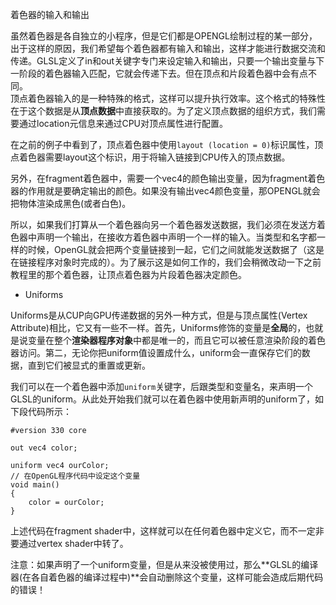 着色器的输入和输出

虽然着色器是各自独立的小程序，但是它们都是OPENGL绘制过程的某一部分，出于这样的原因，我们希望每个着色器都有输入和输出，这样才能进行数据交流和传递。GLSL定义了in和out关键字专门来设定输入和输出，只要一个输出变量与下一阶段的着色器输入匹配，它就会传递下去。但在顶点和片段着色器中会有点不同。  
顶点着色器输入的是一种特殊的格式，这样可以提升执行效率。这个格式的特殊性在于这个数据是从**顶点数据**中直接获取的。为了定义顶点数据的组织方式，我们需要通过location元信息来通过CPU对顶点属性进行配置。

在之前的例子中看到了，顶点着色器中使用`layout (location = 0)`标识属性，顶点着色器需要layout这个标识，用于将输入链接到CPU传入的顶点数据。

另外，在fragment着色器中，需要一个vec4的颜色输出变量，因为fragment着色器的作用就是要确定输出的颜色。如果没有输出vec4颜色变量，那OPENGL就会把物体渲染成黑色\(或者白色\)。

所以，如果我们打算从一个着色器向另一个着色器发送数据，我们必须在发送方着色器中声明一个输出，在接收方着色器中声明一个一样的输入。当类型和名字都一样的时候，OpenGL就会把两个变量链接到一起，它们之间就能发送数据了（这是在链接程序对象时完成的）。为了展示这是如何工作的，我们会稍微改动一下之前教程里的那个着色器，让顶点着色器为片段着色器决定颜色。

* Uniforms

Uniforms是从CUP向GPU传递数据的另外一种方式，但是与顶点属性\(Vertex Attribute\)相比，它又有一些不一样。首先，Uniforms修饰的变量是**全局**的，也就是说变量在整个**渲染器程序对象**中都是唯一的，而且它可以被任意渲染阶段的着色器访问。第二，无论你把uniform值设置成什么，uniform会一直保存它们的数据，直到它们被显式的重置或更新。

我们可以在一个着色器中添加`uniform`关键字，后跟类型和变量名，来声明一个GLSL的uniform。从此处开始我们就可以在着色器中使用新声明的uniform了，如下段代码所示：

```
#version 330 core

out vec4 color;

uniform vec4 ourColor; 
// 在OpenGL程序代码中设定这个变量
void main()
{
    color = ourColor;
}
```

上述代码在fragment shader中，这样就可以在任何着色器中定义它，而不一定非要通过vertex shader中转了。

注意：如果声明了一个uniform变量，但是从来没被使用过，那么**GLSL的编译器\(在各自着色器的编译过程中\)**会自动删除这个变量，这样可能会造成后期代码的错误！

